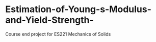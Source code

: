 # Estimation-of-Young-s-Modulus-and-Yield-Strength-
Course end project for ES221 Mechanics of Solids
